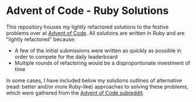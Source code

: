 # Advent of Code - Ruby Solutions

This repository houses my lightly refactored solutions to the festive problems over at [Advent of Code](http://adventofcode.com/). All solutions are written in Ruby and are "lightly refactored" because:

- A few of the initial submissions were written as quickly as possible in order to compete for the daily leaderboard
- Multiple rounds of refactoring would be a disproportionate investment of time

In some cases, I have included below my solutions outlines of alternative (read: better and/or more Ruby-like) approaches to solving these problems, which were gathered from the [Advent of Code subreddit](https://www.reddit.com/r/adventofcode/).